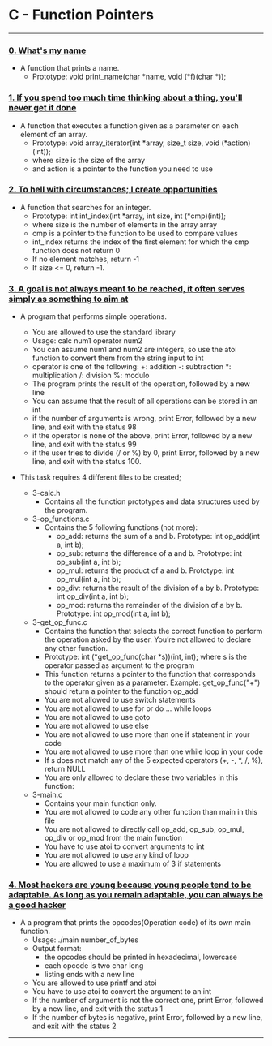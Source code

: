 #  C - Function Pointers
---

### [0. What's my name](./0-print_name.c)
* A function that prints a name.
	- Prototype: void print_name(char *name, void (*f)(char *));

### [1. If you spend too much time thinking about a thing, you'll never get it done](./1-array_iterator.c)
* A function that executes a function given as a parameter on each element of an array.
	- Prototype: void array_iterator(int *array, size_t size, void (*action)(int));
	- where size is the size of the array
	- and action is a pointer to the function you need to use

### [2. To hell with circumstances; I create opportunities](./2-int_index.c)
* A function that searches for an integer.
	- Prototype: int int_index(int *array, int size, int (*cmp)(int));
	- where size is the number of elements in the array array
	- cmp is a pointer to the function to be used to compare values
	- int_index returns the index of the first element for which the cmp function does not return 0
	- If no element matches, return -1
	- If size <= 0, return -1.


### [3. A goal is not always meant to be reached, it often serves simply as something to aim at](./3-main.c)
* A program that performs simple operations.
	- You are allowed to use the standard library
	- Usage: calc num1 operator num2
	- You can assume num1 and num2 are integers, so use the atoi function to convert them from the string input to int
	- operator is one of the following:
		+: addition
		-: subtraction
		*: multiplication
		/: division
		%: modulo
	- The program prints the result of the operation, followed by a new line
	- You can assume that the result of all operations can be stored in an int
	- if the number of arguments is wrong, print Error, followed by a new line, and exit with the status 98
	- if the operator is none of the above, print Error, followed by a new line, and exit with the status 99
	- if the user tries to divide (/ or %) by 0, print Error, followed by a new line, and exit with the status 100.

* This task requires 4 different files to be created;
	- 3-calc.h
		- Contains all the function prototypes and data structures used by the program. 
	- 3-op_functions.c
		- Contains the 5 following functions (not more):
			- op_add: returns the sum of a and b. Prototype: int op_add(int a, int b);
			- op_sub: returns the difference of a and b. Prototype: int op_sub(int a, int b);
			- op_mul: returns the product of a and b. Prototype: int op_mul(int a, int b);
			- op_div: returns the result of the division of a by b. Prototype: int op_div(int a, int b);
			- op_mod: returns the remainder of the division of a by b. Prototype: int op_mod(int a, int b);
	- 3-get_op_func.c
		- Contains the function that selects the correct function to perform the operation asked by the user. You’re not allowed to declare any other function.
		- Prototype: int (*get_op_func(char *s))(int, int);
		where s is the operator passed as argument to the program
		- This function returns a pointer to the function that corresponds to the operator given as a parameter. Example: get_op_func("+") should return a pointer to the function op_add
		- You are not allowed to use switch statements
		- You are not allowed to use for or do ... while loops
		- You are not allowed to use goto
		- You are not allowed to use else
		- You are not allowed to use more than one if statement in your code
		- You are not allowed to use more than one while loop in your code
		- If s does not match any of the 5 expected operators (+, -, *, /, %), return NULL
		- You are only allowed to declare these two variables in this function:
	- 3-main.c
		- Contains your main function only.
		- You are not allowed to code any other function than main in this file
		- You are not allowed to directly call op_add, op_sub, op_mul, op_div or op_mod from the main function
		- You have to use atoi to convert arguments to int
		- You are not allowed to use any kind of loop
		- You are allowed to use a maximum of 3 if statements


### [4. Most hackers are young because young people tend to be adaptable. As long as you remain adaptable, you can always be a good hacker](./100-main_opcodes.c)
* A a program that prints the opcodes(Operation code) of its own main function.
	- Usage: ./main number_of_bytes
	- Output format:
		- the opcodes should be printed in hexadecimal, lowercase
		- each opcode is two char long
		- listing ends with a new line
	- You are allowed to use printf and atoi
	- You have to use atoi to convert the argument to an int
	- If the number of argument is not the correct one, print Error, followed by a new line, and exit with the status 1
	- If the number of bytes is negative, print Error, followed by a new line, and exit with the status 2


---

